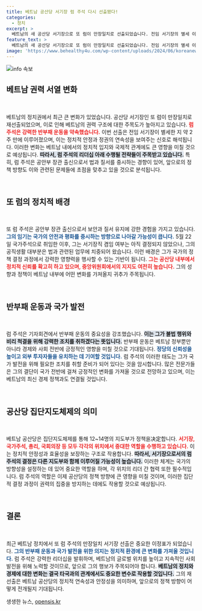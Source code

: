 ```yaml
---
title: 베트남 공산당 서기장 럼 주석 다시 선출됐다!
categories:
  - 정치
excerpt: >
  베트남의 새 공산당 서기장으로 또 럼이 만장일치로 선출되었습니다. 전임 서기장의 별세 이후 그의 리더십 아래 반부패 운동을 강조하며, 향후 정치적 방향성이 주목받고 있습니다.
feature_text: >
  베트남의 새 공산당 서기장으로 또 럼이 만장일치로 선출되었습니다. 전임 서기장의 별세 이후 그의 리더십 아래 반부패 운동을 강조하며, 향후 정치적 방향성이 주목받고 있습니다.
image: 'https://www.behealthy4u.com/wp-content/uploads/2024/06/koreanews.jpg'
---
```


<p><img src="https://www.behealthy4u.com/wp-content/uploads/2024/06/koreanews.jpg" alt="info 속보" /></p>

<h2 data-ke-size="size26">베트남 권력 서열 변화</h2>

<p data-ke-size="size16">&nbsp;</p>

<p>베트남의 정치권에서 최근 큰 변화가 있었습니다. 공산당 서기장인 또 럼이 만장일치로 재선출되었으며, 이로 인해 베트남의 권력 구조에 대한 주목도가 높아지고 있습니다. <b><span style="color: #ee2323;">럼 주석은 강력한 반부패 운동을 약속했습니다.</span></b> 이번 선출은 전임 서기장이 별세한 지 약 2주 만에 이루어졌으며, 이는 정치적 안정과 정권의 연속성을 보여주는 신호로 해석됩니다. 이러한 변화는 베트남 내에서의 정치적 입지와 국제적 관계에도 큰 영향을 미칠 것으로 예상됩니다. <b><span style="background-color: #21538527;">따라서, 럼 주석의 리더십 아래 수행될 전략들이 주목받고 있습니다.</span></b> 특히, 럼 주석은 공안부 장관 출신으로서 법과 질서를 중시하는 경향이 있어, 앞으로의 정책 방향도 이와 관련된 문제들에 초점을 맞추고 있을 것으로 분석됩니다.</p>

<p data-ke-size="size16">&nbsp;</p>

<h2 data-ke-size="size26">또 럼의 정치적 배경</h2>

<p data-ke-size="size16">&nbsp;</p>

<p>또 럼 주석은 공안부 장관 출신으로서 보안과 질서 유지에 강한 경험을 가지고 있습니다. <b><span style="color: #1a5490;">그의 임기는 국가의 안전과 평화를 중시하는 방향으로 나아갈 가능성이 큽니다.</span></b> 5월 22일 국가주석으로 취임한 이후, 그는 서기장직 겸임 여부는 아직 결정되지 않았으나, 그의 공직생활 대부분은 법과 관련된 업무에 치중되어 왔습니다. 이런 배경은 그가 국가의 정책 결정 과정에서 강력한 영향력을 행사할 수 있는 기반이 됩니다. <b><span style="color: #ee2323;">그는 공산당 내부에서 정치적 신뢰를 확고히 하고 있으며, 중앙위원회에서의 지지도 여전히 높습니다.</span></b> 그의 성향과 정책이 베트남 내부에 어떤 변화를 가져올지 귀추가 주목됩니다.</p>

<p data-ke-size="size16">&nbsp;</p>

<h2 data-ke-size="size26">반부패 운동과 국가 발전</h2>

<p data-ke-size="size16">&nbsp;</p>

<p>럼 주석은 기자회견에서 반부패 운동의 중요성을 강조했습니다. <b><span style="background-color: #21538527;">이는 그가 불법 행위와 비리 척결을 위해 강력한 조치를 취하겠다는 뜻입니다.</span></b> 반부패 운동은 베트남 정부뿐만 아니라 경제와 사회 전반에 긍정적인 영향을 미칠 것으로 기대됩니다. <b><span style="color: #1a5490;">정당의 신뢰성을 높이고 외부 투자자들을 유치하는 데 기여할 것입니다.</span></b> 럼 주석의 이러한 태도는 그가 국가 발전을 위해 필요한 조치를 취할 준비가 되어 있다는 것을 암시합니다. 많은 전문가들은 그의 결단이 국가 전반에 걸쳐 긍정적인 변화를 가져올 것으로 전망하고 있으며, 이는 베트남의 최신 경제 정책과도 연결될 것입니다.</p>

<p data-ke-size="size16">&nbsp;</p>

<h2 data-ke-size="size26">공산당 집단지도체제의 의미</h2>

<p data-ke-size="size16">&nbsp;</p>

<p>베트남 공산당은 집단지도체제를 통해 12~14명의 지도부가 정책을决定합니다. <b><span style="color: #ee2323;">서기장, 국가주석, 총리, 국회의장 등 모두 각각의 위치에서 중대한 역할을 수행하고 있습니다.</span></b> 이는 정치적 안정성과 효율성을 보장하는 구조로 작용합니다. <b><span style="background-color: #21538527;">따라서, 서기장으로서의 럼 주석의 결정은 다른 지도부와 함께 이루어질 가능성이 높습니다.</span></b> 이러한 체계는 국가의 방향성을 설정하는 데 있어 중요한 역할을 하며, 각 위치의 리더 간 협력 또한 필수적입니다. 럼 주석의 역할은 이제 공산당의 정책 방향에 큰 영향을 미칠 것이며, 이러한 집단적 결정 과정이 권력의 집중을 방지하는 데에도 작용할 것으로 예상됩니다.</p>

<p data-ke-size="size16">&nbsp;</p>

<h2 data-ke-size="size26">결론</h2>

<p data-ke-size="size16">&nbsp;</p>

<p>최근 베트남 정치에서 또 럼 주석의 만장일치 서기장 선출은 중요한 이정표가 되었습니다. <b><span style="color: #1a5490;">그의 반부패 운동과 국가 발전을 위한 의지는 정치적 환경에 큰 변화를 가져올 것입니다.</span></b> 럼 주석은 강력한 리더십을 발휘하며, 베트남의 글로벌 위치를 높이고 지속적인 사회 발전을 위해 노력할 것이므로, 앞으로 그의 행보가 주목되어야 합니다. <b><span style="background-color: #21538527;">베트남의 정치와 경제에 대한 변화는 결국 타국과의 관계에서도 중요한 변수로 작용할 것입니다.</span></b> 그의 재선출은 베트남 공산당의 정치적 연속성과 안정성을 의미하며, 앞으로의 정책 방향이 어떻게 전개될지 기대됩니다.</p>
생생한 뉴스, <a href="https://opensis.kr" rel="dofollow">opensis.kr</a>


